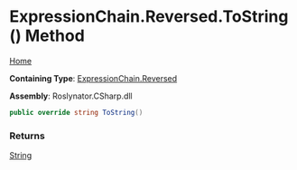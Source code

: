 # ExpressionChain\.Reversed\.ToString\(\) Method

[Home](../../../../../README.md)

**Containing Type**: [ExpressionChain.Reversed](../README.md)

**Assembly**: Roslynator\.CSharp\.dll

```csharp
public override string ToString()
```

### Returns

[String](https://docs.microsoft.com/en-us/dotnet/api/system.string)

